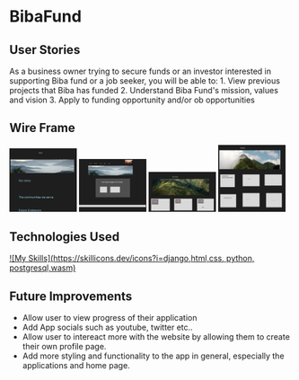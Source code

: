 # BibaFund

## User Stories

As a business owner trying to secure funds or an investor interested in supporting Biba fund or a job seeker, you will be able to: 
    1. View previous projects that Biba has funded 
    2. Understand Biba Fund's mission, values and vision
    3. Apply to funding opportunity and/or ob opportunities 

    
## Wire Frame 
<img width= "120px" src= "main_app/static/wireframe/about.jpg">
<img width= "120px" src= "main_app/static/wireframe/home1.jpg">
<img width= "120px" src= "main_app/static/wireframe/team.jpg">
<img width= "120px" src= "main_app/static/wireframe/investment.jpg">

## Technologies Used
[![My Skills](https://skillicons.dev/icons?i=django,html,css, python, postgresql,wasm)](https://skillicons.dev)

## Future Improvements
- Allow user to view progress of their application
- Add App socials such as youtube, twitter etc.. 
-  Allow user to intereact more with the website by allowing them to create their own profile page.
- Add more styling and functionality to the app in general, especially the applications and home page.  

